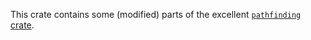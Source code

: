 
This crate contains some (modified) parts of the excellent [`pathfinding` crate](https://github.com/samueltardieu/pathfinding).
